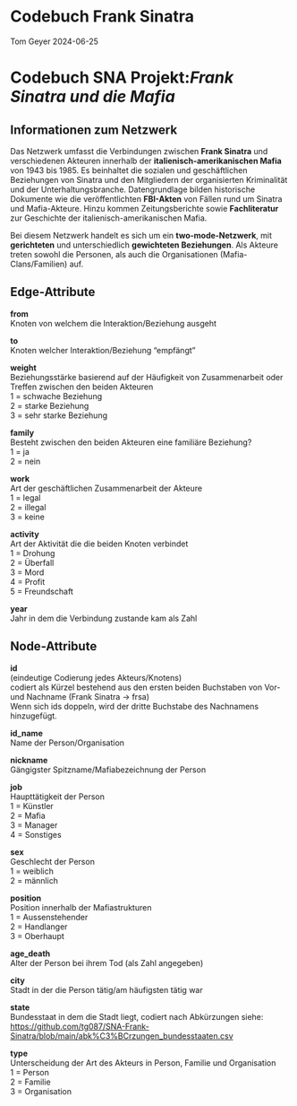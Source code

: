 Codebuch Frank Sinatra
================
Tom Geyer
2024-06-25

# Codebuch SNA Projekt:*Frank Sinatra und die Mafia*

## Informationen zum Netzwerk

Das Netzwerk umfasst die Verbindungen zwischen **Frank Sinatra** und
verschiedenen Akteuren innerhalb der **italienisch-amerikanischen
Mafia** von 1943 bis 1985. Es beinhaltet die sozialen und geschäftlichen Beziehungen von
Sinatra und den Mitgliedern der organisierten Kriminalität und der Unterhaltungsbranche.
Datengrundlage bilden historische Dokumente wie die veröffentlichten
**FBI-Akten** von Fällen rund um Sinatra und Mafia-Akteure. Hinzu kommen
Zeitungsberichte sowie **Fachliteratur** zur Geschichte der
italienisch-amerikanischen Mafia.

Bei diesem Netzwerk handelt es sich um ein **two-mode-Netzwerk**, mit
**gerichteten** und unterschiedlich **gewichteten Beziehungen**. Als
Akteure treten sowohl die Personen, als auch die Organisationen
(Mafia-Clans/Familien) auf.

## Edge-Attribute

**from**  
Knoten von welchem die Interaktion/Beziehung ausgeht

**to**  
Knoten welcher Interaktion/Beziehung “empfängt”

**weight**  
Beziehungsstärke basierend auf der Häufigkeit von Zusammenarbeit oder
Treffen zwischen den beiden Akteuren  
1 = schwache Beziehung  
2 = starke Beziehung  
3 = sehr starke Beziehung  

**family**  
Besteht zwischen den beiden Akteuren eine familiäre Beziehung?  
1 = ja  
2 = nein  
  
**work**  
Art der geschäftlichen Zusammenarbeit der Akteure  
1 = legal  
2 = illegal  
3 = keine  

**activity**  
Art der Aktivität die die beiden Knoten verbindet  
1 = Drohung  
2 = Überfall  
3 = Mord  
4 = Profit  
5 = Freundschaft

**year**  
Jahr in dem die Verbindung zustande kam als Zahl

## Node-Attribute

**id**  
(eindeutige Codierung jedes Akteurs/Knotens)  
codiert als Kürzel bestehend aus den ersten beiden Buchstaben von Vor-
und Nachname (Frank Sinatra -\> frsa) <br>
Wenn sich ids doppeln, wird der dritte Buchstabe des Nachnamens hinzugefügt.

**id_name**  
Name der Person/Organisation

**nickname**  
Gängigster Spitzname/Mafiabezeichnung der Person

**job**  
Haupttätigkeit der Person  
1 = Künstler  
2 = Mafia  
3 = Manager  
4 = Sonstiges

**sex**  
Geschlecht der Person  
1 = weiblich  
2 = männlich

**position**  
Position innerhalb der Mafiastrukturen  
1 = Aussenstehender  
2 = Handlanger  
3 = Oberhaupt

**age_death**  
Alter der Person bei ihrem Tod (als Zahl angegeben)

**city**  
Stadt in der die Person tätig/am häufigsten tätig war

**state**  
Bundesstaat in dem die Stadt liegt, codiert nach Abkürzungen siehe:  
<https://github.com/tg087/SNA-Frank-Sinatra/blob/main/abk%C3%BCrzungen_bundesstaaten.csv>

**type**  
Unterscheidung der Art des Akteurs in Person, Familie und Organisation  
1 = Person  
2 = Familie  
3 = Organisation
